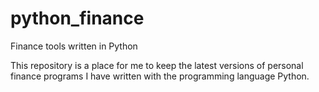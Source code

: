 python_finance
==============

Finance tools written in Python

This repository is a place for me to keep the latest versions of personal finance programs I have written with the programming language Python.
